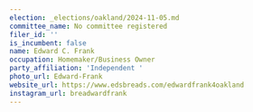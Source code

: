 ```yaml
---
election: _elections/oakland/2024-11-05.md
committee_name: No committee registered
filer_id: ''
is_incumbent: false
name: Edward C. Frank
occupation: Homemaker/Business Owner
party_affiliation: 'Independent '
photo_url: Edward-Frank
website_url: https://www.edsbreads.com/edwardfrank4oakland
instagram_url: breadwardfrank
---
```

